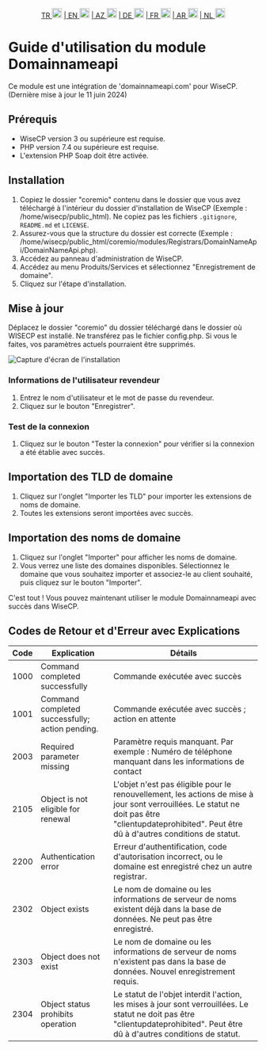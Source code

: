 <div align="center">  
  <a href="README.md"   >   TR <img style="padding-top: 8px" src="https://raw.githubusercontent.com/yammadev/flag-icons/master/png/TR.png" alt="TR" height="20" /></a>  
  <a href="README-EN.md"> | EN <img style="padding-top: 8px" src="https://raw.githubusercontent.com/yammadev/flag-icons/master/png/US.png" alt="EN" height="20" /></a>  
  <a href="README-AZ.md"> | AZ <img style="padding-top: 8px" src="https://raw.githubusercontent.com/yammadev/flag-icons/master/png/AZ.png" alt="AZ" height="20" /></a>  
  <a href="README-DE.md"> | DE <img style="padding-top: 8px" src="https://raw.githubusercontent.com/yammadev/flag-icons/master/png/DE.png" alt="DE" height="20" /></a>  
  <a href="README-FR.md"> | FR <img style="padding-top: 8px" src="https://raw.githubusercontent.com/yammadev/flag-icons/master/png/FR.png" alt="FR" height="20" /></a>  
  <a href="README-AR.md"> | AR <img style="padding-top: 8px" src="https://raw.githubusercontent.com/yammadev/flag-icons/master/png/AR.png" alt="AR" height="20" /></a>  
  <a href="README-NL.md"> | NL <img style="padding-top: 8px" src="https://raw.githubusercontent.com/yammadev/flag-icons/master/png/NL.png" alt="NL" height="20" /></a>  
</div>

# Guide d'utilisation du module Domainnameapi

Ce module est une intégration de 'domainnameapi.com' pour WiseCP. (Dernière mise à jour le 11 juin 2024)


## Prérequis

- WiseCP version 3 ou supérieure est requise.
- PHP version 7.4 ou supérieure est requise.
- L'extension PHP Soap doit être activée.

## Installation

1. Copiez le dossier "coremio" contenu dans le dossier que vous avez téléchargé à l'intérieur du dossier d'installation de WiseCP (Exemple : /home/wisecp/public_html). Ne copiez pas les fichiers `.gitignore`, `README.md` et `LICENSE`.
2. Assurez-vous que la structure du dossier est correcte (Exemple : /home/wisecp/public_html/coremio/modules/Registrars/DomainNameApi/DomainNameApi.php).
3. Accédez au panneau d'administration de WiseCP.
4. Accédez au menu Produits/Services et sélectionnez "Enregistrement de domaine".
5. Cliquez sur l'étape d'installation.

## Mise à jour

Déplacez le dossier "coremio" du dossier téléchargé dans le dossier où WISECP est installé. Ne transférez pas le fichier config.php. Si vous le faites, vos paramètres actuels pourraient être supprimés.

![Capture d'écran de l'installation](https://github.com/domainreseller/wisecp-dna/assets/118720541/0cc8cca1-980e-4ae2-928a-28a809da87eb)

### Informations de l'utilisateur revendeur

1. Entrez le nom d'utilisateur et le mot de passe du revendeur.
2. Cliquez sur le bouton "Enregistrer".

### Test de la connexion

1. Cliquez sur le bouton "Tester la connexion" pour vérifier si la connexion a été établie avec succès.

## Importation des TLD de domaine

1. Cliquez sur l'onglet "Importer les TLD" pour importer les extensions de noms de domaine.
2. Toutes les extensions seront importées avec succès.

## Importation des noms de domaine

1. Cliquez sur l'onglet "Importer" pour afficher les noms de domaine.
2. Vous verrez une liste des domaines disponibles. Sélectionnez le domaine que vous souhaitez importer et associez-le au client souhaité, puis cliquez sur le bouton "Importer".

C'est tout ! Vous pouvez maintenant utiliser le module Domainnameapi avec succès dans WiseCP.

## Codes de Retour et d'Erreur avec Explications

| Code | Explication                                     | Détails                                                                                                                                                                                             |
|------|-------------------------------------------------|-----------------------------------------------------------------------------------------------------------------------------------------------------------------------------------------------------|
| 1000 | Command completed successfully                  | Commande exécutée avec succès                                                                                                                                                                       |
| 1001 | Command completed successfully; action pending. | Commande exécutée avec succès ; action en attente                                                                                                                                                   |
| 2003 | Required parameter missing                      | Paramètre requis manquant. Par exemple : Numéro de téléphone manquant dans les informations de contact                                                                                              |
| 2105 | Object is not eligible for renewal              | L'objet n'est pas éligible pour le renouvellement, les actions de mise à jour sont verrouillées. Le statut ne doit pas être "clientupdateprohibited". Peut être dû à d'autres conditions de statut. |
| 2200 | Authentication error                            | Erreur d'authentification, code d'autorisation incorrect, ou le domaine est enregistré chez un autre registrar.                                                                                     |
| 2302 | Object exists                                   | Le nom de domaine ou les informations de serveur de noms existent déjà dans la base de données. Ne peut pas être enregistré.                                                                        |
| 2303 | Object does not exist                           | Le nom de domaine ou les informations de serveur de noms n'existent pas dans la base de données. Nouvel enregistrement requis.                                                                      |
| 2304 | Object status prohibits operation               | Le statut de l'objet interdit l'action, les mises à jour sont verrouillées. Le statut ne doit pas être "clientupdateprohibited". Peut être dû à d'autres conditions de statut.                      |
